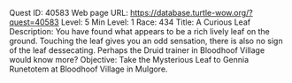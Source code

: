 Quest ID: 40583
Web page URL: https://database.turtle-wow.org/?quest=40583
Level: 5
Min Level: 1
Race: 434
Title: A Curious Leaf
Description: You have found what appears to be a rich lively leaf on the ground. Touching the leaf gives you an odd sensation, there is also no sign of the leaf dessecating. Perhaps the Druid trainer in Bloodhoof Village would know more?
Objective: Take the Mysterious Leaf to Gennia Runetotem at Bloodhoof Village in Mulgore.
